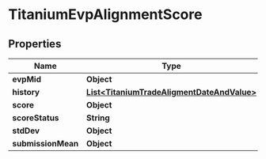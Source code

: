 

# TitaniumEvpAlignmentScore


## Properties

| Name | Type | Description | Notes |
|------------ | ------------- | ------------- | -------------|
|**evpMid** | **Object** |  |  [optional] |
|**history** | [**List&lt;TitaniumTradeAligmentDateAndValue&gt;**](TitaniumTradeAligmentDateAndValue.md) |  |  [optional] |
|**score** | **Object** |  |  [optional] |
|**scoreStatus** | **String** |  |  [optional] |
|**stdDev** | **Object** |  |  [optional] |
|**submissionMean** | **Object** |  |  [optional] |



